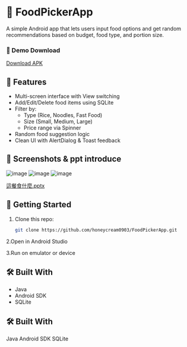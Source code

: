 # 🍱 FoodPickerApp
A simple Android app that lets users input food options and get random recommendations based on budget, food type, and portion size.

### 📲 Demo Download

[Download APK](https://github.com/honeycream0903/FoodPickerApp/releases/download/v1.0-android/app-debug.apk)


## 📱 Features

- Multi-screen interface with View switching
- Add/Edit/Delete food items using SQLite
- Filter by:
  - Type (Rice, Noodles, Fast Food)
  - Size (Small, Medium, Large)
  - Price range via Spinner
- Random food suggestion logic
- Clean UI with AlertDialog & Toast feedback

## 📸 Screenshots & ppt introduce
![image](https://github.com/user-attachments/assets/e4a4d6f9-a81d-4519-81d2-3db7e4174b57)
![image](https://github.com/user-attachments/assets/a1ddc330-58e1-445b-89c3-8c9df65d8d3d)
![image](https://github.com/user-attachments/assets/e503650f-0313-4326-8303-033318696447)

[這餐食什麼.pptx](https://github.com/user-attachments/files/20621416/default.pptx)


## 🚀 Getting Started

1. Clone this repo:
   ```bash
   git clone https://github.com/honeycream0903/FoodPickerApp.git

2.Open in Android Studio

3.Run on emulator or device


## 🛠 Built With
- Java
- Android SDK
- SQLite
## 🛠 Built With
Java
Android SDK
SQLite
